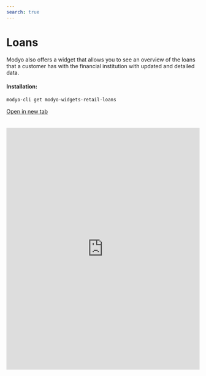 ```yaml
---
search: true
---
```


# Loans

Modyo also offers a widget that allows you to see an overview of the loans that a customer has with the financial institution with updated and detailed data.

#### Installation:

```bash
modyo-cli get modyo-widgets-retail-loans
```

[Open in new tab](https://widgets.modyo.com/retail/loans)

 <iframe id="widgetFrame" src="https://widgets.modyo.com/personas/creditos" width="100%"  frameBorder="0" style="min-height:630px;overflow:auto;margin-top:20px;"/> 

| Feature       | Description                                                                                                                                                                                                                 |
|---------------------|-----------------------------------------------------------------------------------------------------------------------------------------------------------------------------------------------------------------------------|
| Summary of Creditas | Displays the information the credits that the customer has assets, such as credit type, name, and request number.                                                                                                       |
| Credits Detail | When you select an item, displays detailed credit information, including outstanding balance, grant date, end date, and credit type fee value. Include information about upcoming maturities |

 <script> 

 export default {
 mounted () {

 function setFrameHeightCo (id, ht) {
 var ifrm = document.getElementById (id);
 if (ifrm) {
 ifrm.style.height = ht + 4 + "px";
 }
 }
 //iframed document sends its height using postMessage
 function HandleDoCheightMsg (e) {
 //check origin
 if (e.origin === 'https://widgets.modyo.com') {
 //parse data
 var data = json.parse (e.data);

 console.log ('data: ', data)
 //check data object
 if (data ['doChight']) {
 setFrameHeightCo ('WidgetFrame', data ['DoChight']);
 } else {
 SetFrameHeightCo ('WidgetFrame', 700);
 }
 }
 }

 //assign message handler
 if (Window.addEventListener) {
 Window.addEventListener ('message', HandleDoCheightMSG, false);
 }
 }
 }

 </script> 

